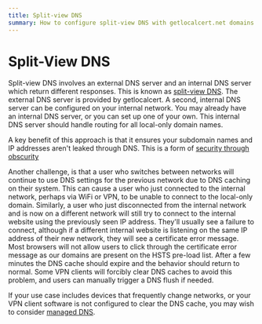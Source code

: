 ```yaml
---
title: Split-view DNS
summary: How to configure split-view DNS with getlocalcert.net domains
---
```


# Split-View DNS

Split-view DNS involves an external DNS server and an internal DNS server which return different responses.
This is known as [split-view DNS](https://en.wikipedia.org/wiki/Split-view_DNS).
The external DNS server is provided by getlocalcert.
A second, internal DNS server can be configured on your internal network.
You may already have an internal DNS server, or you can set up one of your own.
This internal DNS server should handle routing for all local-only domain names.

A key benefit of this approach is that it ensures your subdomain names and IP addresses aren't leaked through DNS.
This is a form of [security through obscurity](https://en.wikipedia.org/wiki/Security_through_obscurity)

Another challenge, is that a user who switches between networks will continue to use DNS settings for the previous network due to DNS caching on their system.
This can cause a user who just connected to the internal network, perhaps via WiFi or VPN, to be unable to connect to the local-only domain.
Similarly, a user who just disconnected from the internal network and is now on a different network will still try to connect to the internal website using the previously seen IP address.
They'll usually see a failure to connect, although if a different internal website is listening on the same IP address of their new network, they will see a certificate error message.
Most browsers will not allow users to click through the certificate error message as our domains are present on the HSTS pre-load list.
After a few minutes the DNS cache should expire and the behavior should return to normal.
Some VPN clients will forcibly clear DNS caches to avoid this problem, and users can manually trigger a DNS flush if needed.

If your use case includes devices that frequently change networks, or your VPN client software is not configured to clear the DNS cache, you may wish to consider [managed DNS](/dns/managed/).

